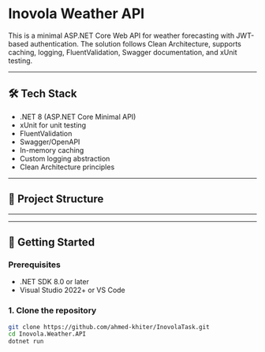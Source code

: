 #  Inovola Weather API

This is a minimal ASP.NET Core Web API for weather forecasting with JWT-based authentication. The solution follows Clean Architecture, supports caching, logging, FluentValidation, Swagger documentation, and xUnit testing.

---

## 🛠️ Tech Stack

- .NET 8 (ASP.NET Core Minimal API)
- xUnit for unit testing
- FluentValidation
- Swagger/OpenAPI
- In-memory caching
- Custom logging abstraction
- Clean Architecture principles

---

## 🧱 Project Structure

****


---

## 🚀 Getting Started

### Prerequisites

- .NET SDK 8.0 or later
- Visual Studio 2022+ or VS Code

### 1. Clone the repository

```bash
git clone https://github.com/ahmed-khiter/InovolaTask.git
cd Inovola.Weather.API
dotnet run


